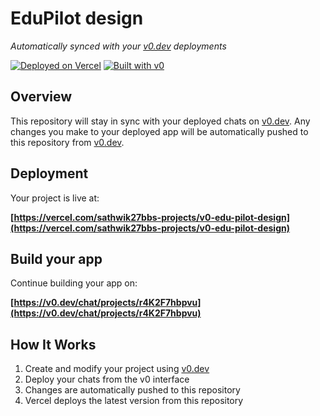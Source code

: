# EduPilot design

*Automatically synced with your [v0.dev](https://v0.dev) deployments*

[![Deployed on Vercel](https://img.shields.io/badge/Deployed%20on-Vercel-black?style=for-the-badge&logo=vercel)](https://vercel.com/sathwik27bbs-projects/v0-edu-pilot-design)
[![Built with v0](https://img.shields.io/badge/Built%20with-v0.dev-black?style=for-the-badge)](https://v0.dev/chat/projects/r4K2F7hbpvu)

## Overview

This repository will stay in sync with your deployed chats on [v0.dev](https://v0.dev).
Any changes you make to your deployed app will be automatically pushed to this repository from [v0.dev](https://v0.dev).

## Deployment

Your project is live at:

**[https://vercel.com/sathwik27bbs-projects/v0-edu-pilot-design](https://vercel.com/sathwik27bbs-projects/v0-edu-pilot-design)**

## Build your app

Continue building your app on:

**[https://v0.dev/chat/projects/r4K2F7hbpvu](https://v0.dev/chat/projects/r4K2F7hbpvu)**

## How It Works

1. Create and modify your project using [v0.dev](https://v0.dev)
2. Deploy your chats from the v0 interface
3. Changes are automatically pushed to this repository
4. Vercel deploys the latest version from this repository